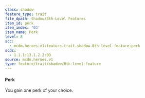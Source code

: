 ```yaml
---
class: shadow
feature_type: trait
file_dpath: Shadow/8th-Level Features
item_id: perk
item_index: '03'
item_name: Perk
level: 8
scc:
  - mcdm.heroes.v1:feature.trait.shadow.8th-level-feature:perk
scdc:
  - 1.1.1:13.1.2.2:03
source: mcdm.heroes.v1
type: feature/trait/shadow/8th-level-feature
---
```


#### Perk

You gain one perk of your choice.
